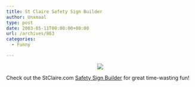 ```yaml
---
title: St Claire Safety Sign Builder
author: Unxmaal
type: post
date: 2003-05-11T00:00:00+00:00
url: /archives/863
categories:
  - Funny

---
```

<center>
  </p> 
  
  <p>
    <a href="http://unxmaal.com/images/crazedwombats.jpg"><img decoding="async" src="http://unxmaal.com/images/crazedwombats.jpg" border=0></a></center>
  </p>
  
  <p>
    Check out the StClaire.com <a href="http://www.stclaire.com/safety_sign_builder/ssb-panel.php">Safety Sign Builder</a> for great time-wasting fun!
  </p>